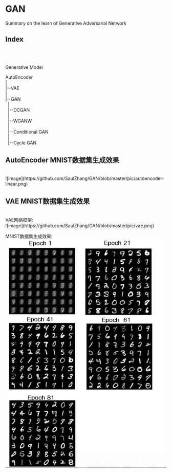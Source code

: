# GAN
Summary on the learn of Generative Adversarial Network

<h2>Index</h2>
<br></br>

Generative Model

AutoEncoder<br>
|<br>
|--VAE<br>
|<br>
|--GAN<br>
&nbsp;&nbsp;|<br>
&nbsp;&nbsp;|--DCGAN<br>
&nbsp;&nbsp;|<br>
&nbsp;&nbsp;|--WGANW<br>
&nbsp;&nbsp;|<br>
&nbsp;&nbsp;|--Conditional GAN<br>
&nbsp;&nbsp;|<br>
&nbsp;&nbsp;|--Cycle GAN<br>

<h2>AutoEncoder MNIST数据集生成效果</h2><br>
![image](https://github.com/SaulZhang/GAN/blob/master/pic/autoencoder-linear.png)<br>

<h2>VAE MNIST数据集生成效果</h2><br>
VAE网络框架:<br>
![image](https://github.com/SaulZhang/GAN/blob/master/pic/vae.png)<br>

MNIST数据集生成效果:<br>
![image](https://github.com/SaulZhang/GAN/blob/master/pic/vae_linear.png)<br>
